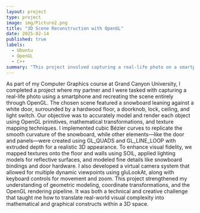 ```yaml
---
layout: project
type: project
image: img/Picture2.png
title: "3D Scene Reconstruction with OpenGL"
date: 2025-02-14
published: true
labels:
  - Ubuntu
  - OpenGL
  - C++
summary: "This project involved capturing a real-life photo on a smartphone and recreating the entire scene using OpenGL primitives and transformations. The selected scene featured a snowboard leaning against a white door, surrounded by a hardwood floor, ceiling, doorknob, lock, and light switch. Each element was reconstructed using geometric primitives and mathematical modeling."
---
```

As part of my Computer Graphics course at Grand Canyon University, I completed a project where my partner and I were tasked with capturing a real-life photo using a smartphone and recreating the scene entirely through OpenGL. The chosen scene featured a snowboard leaning against a white door, surrounded by a hardwood floor, a doorknob, lock, ceiling, and light switch. Our objective was to accurately model and render each object using OpenGL primitives, mathematical transformations, and texture mapping techniques. I implemented cubic Bézier curves to replicate the smooth curvature of the snowboard, while other elements—like the door and panels—were created using GL_QUADS and GL_LINE_LOOP with extruded depth for a realistic 3D appearance. To enhance visual fidelity, we mapped textures onto the floor and walls using SOIL, applied lighting models for reflective surfaces, and modeled fine details like snowboard bindings and door hardware. I also developed a virtual camera system that allowed for multiple dynamic viewpoints using gluLookAt, along with keyboard controls for movement and zoom. This project strengthened my understanding of geometric modeling, coordinate transformations, and the OpenGL rendering pipeline. It was both a technical and creative challenge that taught me how to translate real-world visual complexity into mathematical and graphical constructs within a 3D space.

